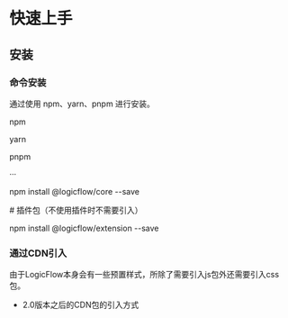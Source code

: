 快速上手
====

[](#安装)安装
---------

### [](#命令安装)命令安装

通过使用 npm、yarn、pnpm 进行安装。

npm

yarn

pnpm

···

npm install @logicflow/core --save

\# 插件包（不使用插件时不需要引入）

npm install @logicflow/extension --save

### [](#通过cdn引入)通过CDN引入

由于LogicFlow本身会有一些预置样式，所除了需要引入js包外还需要引入css包。

*   2.0版本之后的CDN包的引入方式

<!-- 引入 core包和对应css -->

<script src\="https://cdn.jsdelivr.net/npm/@logicflow/core/dist/index.min.js"\></script\>

<link href\="https://cdn.jsdelivr.net/npm/@logicflow/core/lib/style/index.min.css" rel\="stylesheet"\>

<!--  引入 extension包和对应css（不使用插件时不需要引入） -->

<script src\="https://cdn.jsdelivr.net/npm/@logicflow/extension/dist/index.min.js"\></script\>

<link rel\="stylesheet" href\="https://cdn.jsdelivr.net/npm/@logicflow/extension/lib/style/index.min.css" />

*   2.0版本以前的CDN包的引入方式

<!-- 引入 core包和对应css -->

<script src\="https://cdn.jsdelivr.net/npm/@logicflow/core@1.2.27/dist/logic-flow.js"\></script\>

<link href\="https://cdn.jsdelivr.net/npm/@logicflow/core@1.2.27/dist/style/index.css" rel\="stylesheet"\>

<!--  引入 extension包和对应css（不使用插件时不需要引入） -->

<!-- 值得注意的是：2.0版本之前，插件的脚本包是分开导出的 -->

<!-- 因此引入某个组件，引用路径需要具体到包名，就像下文引入Menu插件这样👇🏻 -->

<script src\="https://cdn.jsdelivr.net/npm/@logicflow/extension@1.2.27/lib/Menu.js"\></script\>

<link rel\="stylesheet" href\="https://cdn.jsdelivr.net/npm/@logicflow/extension@1.2.27/lib/style/index.css" />

默认情况下CDN引入的是最新版本的包，如需引入其他版本的包，可到此处查看具体包信息： [core包](https://www.jsdelivr.com/package/npm/@logicflow/core)、 [entension包](https://www.jsdelivr.com/package/npm/@logicflow/extension) ，再根据自己的诉求在cdn路径中加上包版本。

[](#开始使用)开始使用
-------------

### [](#1-在原生js环境下使用)1\. 在原生JS环境下使用

<!-- 引入 core 包和对应 css-->

<script src\="https://cdn.jsdelivr.net/npm/@logicflow/core/dist/index.min.js"\></script\>

<link href\="https://cdn.jsdelivr.net/npm/@logicflow/core/lib/style/index.min.css" rel\="stylesheet"\>

<!-- 创建画布容器 -->

<div id\="container"\></div\>

<script\>

// 引入继承节点，引入 core 包后，会自动挂载 window.Core 

// const { RectNode, RectNodeModel } = Core;

// 准备图数据

const data \= {

  // 节点

  nodes: \[

    {

      id: '21',

      type: 'rect',

      x: 100,

      y: 200,

      text: 'rect node',

    },

    {

      id: '50',

      type: 'circle',

      x: 300,

      y: 400,

      text: 'circle node',

    },

  \],

  // 边

  edges: \[

    {

      type: 'polyline',

      sourceNodeId: '50',

      targetNodeId: '21',

    },

  \],

}

// 创建画布实例，也可以 new Core.LogicFLow

const lf \= new Core.default({

  container: document.querySelector('#container'),

  width: 700,

  height: 500,

  grid: true,

})

// 渲染画布实例

lf.render(data)

</script\>

### [](#2-在框架中使用)2\. 在框架中使用

LogicFlow 本身是以 umd 打包为纯 JS 的包，所以无论是 vue 还是 react 都可以使用。

#### Tip

LogicFlow初始化时支持不传画布宽高，这种情况下默认取的是container参数传入的DOM节点的宽高。

为了保障画布能正常渲染，请在确保对应容器已存在且有宽高后再初始化LogicFlow实例。

#### [](#在react中使用)在React中使用

rect nodecircle node

[](/~demos/docs-tutorial-get-started-demo-use-in-react)

#### [](#在vue框架中使用)在Vue框架中使用

<template\>

  <div class\="container" ref\="container"\></div\>

</template\>

<script\>

  import LogicFlow from "@logicflow/core";

  import "@logicflow/core/lib/style/index.css";

  // import "@logicflow/core/dist/style/index.css"; // 2.0版本前的引入方式

  export default {

    mounted() {

      this.lf \= new LogicFlow({

        container: this.$refs.container,

        grid: true,

      });

      this.lf.render();

    },

  };

</script\>

<style scoped\>

  .container {

    width: 1000px;

    height: 500px;

  }

</style\>

### [](#3-使用插件)3\. 使用插件

LogicFlow最初的目标就是提供一个扩展性强的流程绘制工具，用来满足各种业务需求。

为了让LogicFlow的拓展性足够强，LogicFlow所有的非核心功能都使用插件的方式开发，并放到`@logicflow/extension` 包中。

如果需要使用插件，用户需要引入`@logicflow/extension`依赖，并根据自己的诉求取用插件。

如下使用了控制面板插件功能，提供了放大缩小或者自适应画布的能力，同时也内置了 `redo` 和 `undo` 的功能。

#### [](#安装并使用cdn引入的logicflow插件包)安装并使用CDN引入的LogicFlow插件包

*   2.0版本后的写法

<!-- 引入 extension包 -->

<script src\="https://cdn.jsdelivr.net/npm/@logicflow/extension/dist/index.min.js"\></script\>

<link rel\="stylesheet" href\="https://cdn.jsdelivr.net/npm/@logicflow/extension/lib/style/index.min.css" />

<!-- 创建画布容器 -->

<div id\="container"\></div\>

<script\>

  // Extension CDN会抛出一个包含所有插件的Extension变量，使用的插件需要从Extension中取用

  const { Control } \= Extension

   //全局维度安装控制面板插件的写法：

  Core.default.use(Control);

   //实例维度安装控制面板插件的写法：

  const lf \= new Core.default({

    ..., // 其他配置

    plugins: \[Control\],

  })

</script\>

*   2.0版本前的写法

<!-- 引入 extension包 -->

<script src\="https://cdn.jsdelivr.net/npm/@logicflow/extension@1.2.27/lib/Control.js"\></script\>

<link rel\="stylesheet" href\="https://cdn.jsdelivr.net/npm/@logicflow/extension@1.2.27/lib/style/index.css" />

<!-- 创建画布容器 -->

<div id\="container"\></div\>

<script\>

  //全局维度安装控制面板插件的写法：

  LogicFlow.use(Control);

  //实例维度安装控制面板插件的写法：

  const lf \= new LogicFlow({

    ..., // 其他配置

    plugins: \[Control\]

  });

</script\>

#### [](#安装并使用命令安装的logicflow插件包)安装并使用命令安装的LogicFlow插件包

import LogicFlow from "@logicflow/core";

import { Control } from "@logicflow/extension";

// 全局使用 每一个lf实例都具备 Control

LogicFlow.use(Control);

示例：

连线节点1节点2

缩小

放大

适应

上一步

下一步

[](/~demos/docs-tutorial-get-started-demo-use-plugin)

想要进一步了解插件功能，请看[插件简介](/tutorial/extension/intro)。

### [](#4-数据转换)4\. 数据转换

#### [](#获取画布数据)获取画布数据

我们提供了 [getGraphData](/api/detail#getgraphdata) 方法，可以获取 LogicFlow 的画布数据，包括所有的节点和边的数据。

const data \= lf.getGraphData();

#### [](#自定义数据格式)自定义数据格式

在某些对数据格式有要求的场景下，LogicFlow的数据格式无法满足业务诉求，因此我们提供了数据转换能力。

对于需要bpmn格式的数据，可以直接使用使用我们[内置提供的数据转换](/tutorial/extension/adapter#%E4%BD%BF%E7%94%A8%E5%86%85%E7%BD%AE%E7%9A%84%E6%95%B0%E6%8D%AE%E8%BD%AC%E6%8D%A2%E5%B7%A5%E5%85%B7)插件，将 LogicFlow 生成的数据转换为 bpmn-js 生成的数据。

想要深入更多数据转换功能，请看[数据转换](/tutorial/extension/adapter)。

上一篇

LogicFlow是什么

下一篇

实例